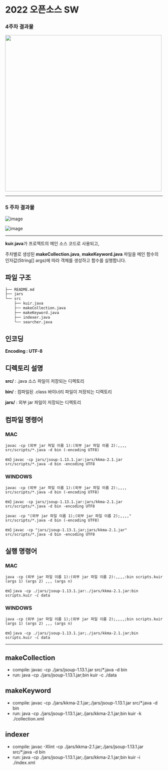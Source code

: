 # 2022 오픈소스 SW

### 4주차 결과물

<p align="left">
  <img src="https://user-images.githubusercontent.com/83503188/160270177-0aee789e-f884-4c9b-aa3c-653425cab33e.png" width="500px" />
</p>

------------

### 5 주차 결과물

![image](https://user-images.githubusercontent.com/83503188/161425751-7dab9a52-68f8-4c05-baad-ab20411bc263.png)

![image](https://user-images.githubusercontent.com/83503188/161425771-8a30b4cb-7ac2-459e-b117-e804d5ecceac.png)

------------

**kuir.java**가 프로젝트의 메인 소스 코드로 사용되고,

주차별로 생성된 **makeCollection.java**, **makeKeyword.java** 파일을 메인 함수의 인자값(String[] args)에 따라 객체를 생성하고 함수를 실행합니다.


## 파일 구조

```bash
├── README.md
├── jars
└── src
    ├── kuir.java
    ├── makeCollection.java
    ├── makeKeyword.java
    ├── indexer.java
    └── searcher.java
``` 

## 인코딩

**Encoding : UTF-8**

## 디렉토리 설명

**src/** : .java 소스 파일이 저장되는 디렉토리

**bin/** : 컴파일된 .class 바이너리 파일이 저장되는 디렉토리

**jars/** : 외부 jar 파일이 저장되는 디렉토리

## 컴파일 명령어

### MAC

`javac -cp (외부 jar 파일 이름 1):(외부 jar 파일 이름 2):,,,, src/scripts/*.java -d bin (-encoding UTF8)`

ex) `javac -cp jars/jsoup-1.13.1.jar:jars/kkma-2.1.jar src/scripts/*.java -d bin -encoding UTF8`

### WINDOWS

`javac -cp (외부 jar 파일 이름 1):(외부 jar 파일 이름 2):,,,, src/scripts/*.java -d bin (-encoding UTF8)`

ex) `javac -cp jars/jsoup-1.13.1.jar:jars/kkma-2.1.jar src/scripts/*.java -d bin -encoding UTF8`

`javac -cp "(외부 jar 파일 이름 1);(외부 jar 파일 이름 2);,,,," src/scripts/*.java -d bin (-encoding UTF8)`

ex) `javac -cp "jars/jsoup-1.13.1.jar;jars/kkma-2.1.jar" src/scripts/*.java -d bin -encoding UTF8`

## 실행 명령어

### MAC

`java -cp (외부 jar 파일 이름 1):(외부 jar 파일 이름 2):,,,,:bin scripts.kuir (args 1) (args 2) ,,, (args n)`

ex) `java -cp ./jars/jsoup-1.13.1.jar:./jars/kkma-2.1.jar:bin scripts.kuir -c data`

### WINDOWS

`java -cp (외부 jar 파일 이름 1);(외부 jar 파일 이름 2);,,,,;bin scripts.kuir (args 1) (args 2) ,,, (args n)`

ex) `java -cp ./jars/jsoup-1.13.1.jar;./jars/kkma-2.1.jar;bin scripts.kuir -c data`

---

## makeCollection
- compile: javac -cp ./jars/jsoup-1.13.1.jar src/*.java -d bin
- run: java -cp ./jars/jsoup-1.13.1.jar;bin kuir -c ./data

## makeKeyword 
- compile: javac -cp ./jars/kkma-2.1.jar;./jars/jsoup-1.13.1.jar src/*.java -d bin
- run: java -cp ./jars/jsoup-1.13.1.jar;./jars/kkma-2.1.jar;bin kuir -k ./collection.xml

## indexer 
- compile: javac -Xlint -cp ./jars/kkma-2.1.jar;./jars/jsoup-1.13.1.jar src/*.java -d bin
- run: java -cp ./jars/jsoup-1.13.1.jar;./jars/kkma-2.1.jar;bin kuir -i ./index.xml
